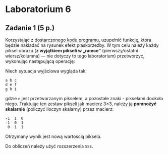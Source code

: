 # Laboratorium 6

## Zadanie 1 (5 p.)
Korzystając z [dostarczonego kodu programu](http://zak.iiar.pwr.edu.pl/materials/architektura/laboratorium%20AK2/MMX/emboss.tar.bz2), uzupełnić funkcję, która będzie nakładać na rysunek efekt płaskorzeźby. W tym celu należy każdy piksel obrazu (**z wyjątkiem pikseli w „ramce”** (pierwszy/ostatni wiersz/kolumna) — nie dotyczy to tego laboratorium) przetworzyć, wykonując następującą operację:

Niech sytuacja wyjściowa wygląda tak:
```
a b c
d e f
g h i
```
gdzie `e` jest przetwarzanym pikselem, a pozostałe znaki - pikselami dookoła niego. Traktując ten zestaw pikseli jak macierz 3&times;3, należy ją **pomnożyć skalarnie** (policzyć iloczyn skalarny) przez macierz:
```
-1  1  0
-1  0  1
 0  1  1
```

Otrzymany wynik jest nową wartością piksela.

Do obliczeń należy użyć rozszerzenia `SSE`.